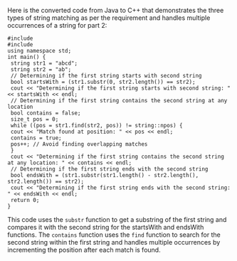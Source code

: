 Here is the converted code from Java to C++ that demonstrates the three types of string matching as per the requirement and handles multiple occurrences of a string for part 2:
```
#include 
#include 
using namespace std;
int main() {
 string str1 = "abcd";
 string str2 = "ab";
 // Determining if the first string starts with second string
 bool startsWith = (str1.substr(0, str2.length()) == str2);
 cout << "Determining if the first string starts with second string: " << startsWith << endl;
 // Determining if the first string contains the second string at any location
 bool contains = false;
 size_t pos = 0;
 while ((pos = str1.find(str2, pos)) != string::npos) {
 cout << "Match found at position: " << pos << endl;
 contains = true;
 pos++; // Avoid finding overlapping matches
 }
 cout << "Determining if the first string contains the second string at any location: " << contains << endl;
 // Determining if the first string ends with the second string
 bool endsWith = (str1.substr(str1.length() - str2.length(), str2.length()) == str2);
 cout << "Determining if the first string ends with the second string: " << endsWith << endl;
 return 0;
}
```
This code uses the `substr` function to get a substring of the first string and compares it with the second string for the startsWith and endsWith functions. The `contains` function uses the `find` function to search for the second string within the first string and handles multiple occurrences by incrementing the position after each match is found.


